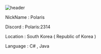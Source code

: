 ![header](https://capsule-render.vercel.app/api?type=slice&color=ECCEF5&height=400&section=header&text=Polaris&fontSize=100)

NickName : Polaris

Discord : Polaris:2314

Location : South Korea ( Republic of Korea )

Language : C# , Java
